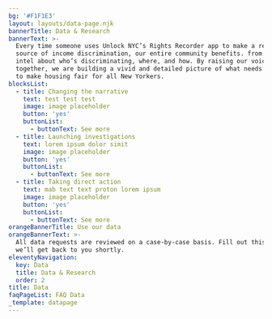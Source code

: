 ```yaml
---
bg: '#F1F1E3'
layout: layouts/data-page.njk
bannerTitle: Data & Research
bannerText: >-
  Every time someone uses Unlock NYC’s Rights Recorder app to make a report of
  source of income discrimination, our entire community benefits. from more
  intel about who’s discriminating, where, and how. By raising our voices
  together, we are building a vivid and detailed picture of what needs to change
  to make housing fair for all New Yorkers.
blocksList:
  - title: Changing the narrative
    text: test test test
    image: image placeholder
    button: 'yes'
    buttonList:
      - buttonText: See more
  - title: Launching investigations
    text: lorem ipsum dolor simit
    image: image placeholder
    button: 'yes'
    buttonList:
      - buttonText: See more
  - title: Taking direct action
    text: mab text text proton lorem ipsum
    image: image placeholder
    button: 'yes'
    buttonList:
      - buttonText: See more
orangeBannerTitle: Use our data
orangeBannerText: >-
  All data requests are reviewed on a case-by-case basis. Fill out this form and
  we’ll get back to you shortly.
eleventyNavigation:
  key: Data
  title: Data & Research
  order: 2
title: Data
faqPageList: FAQ Data
_template: datapage
---
```




